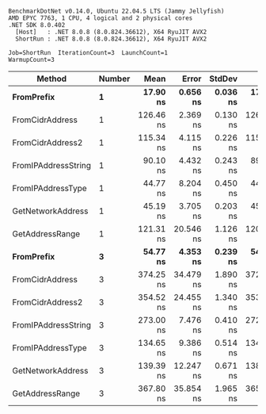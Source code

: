 ```

BenchmarkDotNet v0.14.0, Ubuntu 22.04.5 LTS (Jammy Jellyfish)
AMD EPYC 7763, 1 CPU, 4 logical and 2 physical cores
.NET SDK 8.0.402
  [Host]   : .NET 8.0.8 (8.0.824.36612), X64 RyuJIT AVX2
  ShortRun : .NET 8.0.8 (8.0.824.36612), X64 RyuJIT AVX2

Job=ShortRun  IterationCount=3  LaunchCount=1  
WarmupCount=3  

```
| Method              | Number | Mean      | Error     | StdDev   | Min       | Max       | Gen0   | Allocated |
|-------------------- |------- |----------:|----------:|---------:|----------:|----------:|-------:|----------:|
| **FromPrefix**          | **1**      |  **17.90 ns** |  **0.656 ns** | **0.036 ns** |  **17.86 ns** |  **17.93 ns** | **0.0007** |      **56 B** |
| FromCidrAddress     | 1      | 126.46 ns |  2.369 ns | 0.130 ns | 126.31 ns | 126.55 ns | 0.0012 |     112 B |
| FromCidrAddress2    | 1      | 115.34 ns |  4.115 ns | 0.226 ns | 115.10 ns | 115.54 ns | 0.0013 |     112 B |
| FromIPAddressString | 1      |  90.10 ns |  4.432 ns | 0.243 ns |  89.87 ns |  90.35 ns | 0.0006 |      56 B |
| FromIPAddressType   | 1      |  44.77 ns |  8.204 ns | 0.450 ns |  44.38 ns |  45.26 ns | 0.0010 |      88 B |
| GetNetworkAddress   | 1      |  45.19 ns |  3.705 ns | 0.203 ns |  45.03 ns |  45.42 ns | 0.0007 |      56 B |
| GetAddressRange     | 1      | 121.31 ns | 20.546 ns | 1.126 ns | 120.18 ns | 122.43 ns | 0.0019 |     168 B |
| **FromPrefix**          | **3**      |  **54.77 ns** |  **4.353 ns** | **0.239 ns** |  **54.52 ns** |  **54.99 ns** | **0.0020** |     **168 B** |
| FromCidrAddress     | 3      | 374.25 ns | 34.479 ns | 1.890 ns | 372.93 ns | 376.41 ns | 0.0038 |     336 B |
| FromCidrAddress2    | 3      | 354.52 ns | 24.455 ns | 1.340 ns | 353.68 ns | 356.07 ns | 0.0038 |     336 B |
| FromIPAddressString | 3      | 273.00 ns |  7.476 ns | 0.410 ns | 272.53 ns | 273.28 ns | 0.0019 |     168 B |
| FromIPAddressType   | 3      | 134.65 ns |  9.386 ns | 0.514 ns | 134.17 ns | 135.19 ns | 0.0031 |     264 B |
| GetNetworkAddress   | 3      | 139.39 ns | 12.247 ns | 0.671 ns | 138.80 ns | 140.12 ns | 0.0019 |     168 B |
| GetAddressRange     | 3      | 367.80 ns | 35.854 ns | 1.965 ns | 365.54 ns | 369.04 ns | 0.0057 |     504 B |
